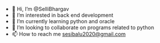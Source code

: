- 👋 Hi, I’m @SelliBhargav
- 👀 I’m interested in back end development
- 🌱 I’m currently learning python and oracle
- 💞️ I’m looking to collaborate on programs related to python
- 📫 How to reach me sesibalu2020@gmail.com

<!---
SelliBhargav/SelliBhargav is a ✨ special ✨ repository because its `README.md` (this file) appears on your GitHub profile.
You can click the Preview link to take a look at your changes.
--->

